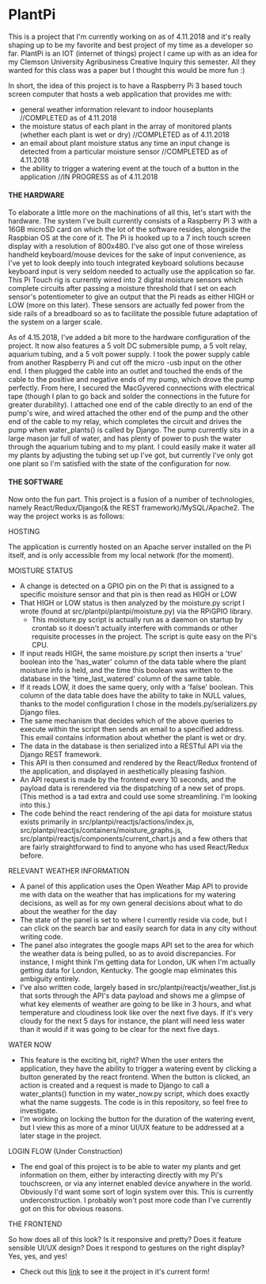 # PlantPi
<p>This is a project that I'm currently working on as of 4.11.2018 and it's really shaping up to be my favorite and best project of my time
as a developer so far. PlantPi is an IOT (internet of things) project I came up with as an idea for my Clemson University Agribusiness
Creative Inquiry this semester. All they wanted for this class was a paper but I thought this would be more fun :)</p>

<p>In short, the idea of this project is to have a Raspberry Pi 3 based touch screen computer that hosts a web application that provides me
with:</p>

  * general weather information relevant to indoor houseplants //COMPLETED as of 4.11.2018
  * the moisture status of each plant in the array of monitored plants (whether each plant is wet or dry) //COMPLETED as of 4.11.2018
  * an email about plant moisture status any time an input change is detected from a particular moisture sensor //COMPLETED as of 4.11.2018
  * the ability to trigger a watering event at the touch of a button in the application //IN PROGRESS as of 4.11.2018
  
<h4>THE HARDWARE</h4>

<p>To elaborate a little more on the machinations of all this, let's start with the hardware. The system I've built currently consists of a
Raspberry Pi 3 with a 16GB microSD card on which the lot of the software resides, alongside the Raspbian OS at the core of it. The Pi is 
hooked up to a 7 inch touch screen display with a resolution of 800x480. I've also got one of those wireless handheld keyboard/mouse 
devices for the sake of input convenience, as I've yet to look deeply into touch integrated keyboard solutions because keyboard input 
is very seldom needed to actually use the application so far. This Pi Touch rig is currently wired into 2 digital moisture sensors which
complete circuits after passing a moisture threshold that I set on each sensor's potentiometer to give an output that the Pi reads as
either HIGH or LOW (more on this later). These sensors are actually fed power from the side rails of a breadboard so as to facilitate the
possible future adaptation of the system on a larger scale.</p>

<p>As of 4.15.2018, I've added a bit more to the hardware configuration of the project. It now also features a 5 volt DC submersible pump,
  a 5 volt relay, aquarium tubing, and a 5 volt power supply. I took the power supply cable from another Raspberry Pi and cut off the micro
  -usb input on the other end. I then plugged the cable into an outlet and touched the ends of the cable to the positive and negative ends of
  my pump, which drove the pump perfectly. From here, I secured the MacGyvered connections with electrical tape (though I plan to go back and
  solder the connections in the future for greater durability). I attached one end of the cable directly to an end of the pump's wire, and wired
  attached the other end of the pump and the other end of the cable to my relay, which completes the circuit and drives the pump when water_plants()
  is called by Django. The pump currently sits in a large mason jar full of water, and has plenty of power to push the water through the aquarium
  tubing and to my plant. I could easily make it water all my plants by adjusting the tubing set up I've got, but currently I've only got one plant 
  so I'm satisfied with the state of the configuration for now.

<h4>THE SOFTWARE</h4>

<p>Now onto the fun part. This project is a fusion of a number of technologies, namely React/Redux/Django(& the REST framework)/MySQL/Apache2.
The way the project works is as follows:</p>

  HOSTING

  The application is currently hosted on an Apache server installed on the Pi itself, and is only accessible from my local network (for the moment).
  
  MOISTURE STATUS

  * A change is detected on a GPIO pin on the Pi that is assigned to a specific moisture sensor and that pin is then read as HIGH or LOW
  * That HIGH or LOW status is then analyzed by the moisture.py script I wrote (found at src/plantpi/plantpi/moisture.py) via the RPiGPIO
    library. 
      * This moisture.py script is actually run as a daemon on startup by crontab so it doesn't actually interfere with commands or other
       requisite processes in the project. The script is quite easy on the Pi's CPU.
  * If input reads HIGH, the same moisture.py script then inserts a 'true' boolean into the 'has_water' column of the data table where the
   plant moisture info is held, and the time this boolean was written to the database in the 'time_last_watered' column of the same table.
  * If it reads LOW, it does the same query, only with a 'false' boolean. This column of the data table does have the ability to take in
   NULL values, thanks to the model configuration I chose in the models.py/serializers.py Django files.
  * The same mechanism that decides which of the above queries to execute within the script then sends an email to a specified address.
   This email contains information about whether the plant is wet or dry.
  * The data in the database is then serialized into a RESTful API via the Django REST framework.
  * This API is then consumed and rendered by the React/Redux frontend of the application, and displayed in aesthetically pleasing fashion.
  * An API request is made by the frontend every 10 seconds, and the payload data is rerendered via the dispatching of a new set of props.
    (This method is a tad extra and could use some streamlining. I'm looking into this.)
  * The code behind the react rendering of the api data for moisture status exists primarily in src/plantpi/reactjs/actions/index.js,
    src/plantpi/reactjs/containers/moisture_graphs.js, src/plantpi/reactjs/components/current_chart.js and a few others that are fairly
    straightforward to find to anyone who has used React/Redux before.

 RELEVANT WEATHER INFORMATION

 * A panel of this application uses the Open Weather Map API to provide me with data on the weather that has implications for my watering
 decisions, as well as for my own general decisions about what to do about the weather for the day
 * The state of the panel is set to where I currently reside via code, but I can click on the search bar and easily search for data in any
 city without writing code.
 * The panel also integrates the google maps API set to the area for which the weather data is being pulled, so as to avoid discrepancies.
For instance, I might think I'm getting data for London, UK when I'm actually getting data for London, Kentucky. The google map eliminates
this ambiguity entirely.
* I've also written code, largely based in src/plantpi/reactjs/weather_list.js that sorts through the API's data payload and shows me a glimpse
of what key elements of weather are going to be like in 3 hours, and what temperature and cloudiness look like over the next five days. If it's
very cloudy for the next 5 days for instance, the plant will need less water than it would if it was going to be clear for the next five days.


WATER NOW 

* This feature is the exciting bit, right? When the user enters the application, they have the ability to trigger a watering event by clicking
a button generated by the react frontend. When the button is clicked, an action is created and a request is made to Django to call a water_plants()
function in my water_now.py script, which does exactly what the name suggests. The code is in this repository, so feel free to investigate.
* I'm working on locking the button for the duration of the watering event, but I view this as more of a minor UI/UX feature to be addressed at a
later stage in the project.


LOGIN FLOW (Under Construction)

* The end goal of this project is to be able to water my plants and get information on them, either by interacting directly with my Pi's touchscreen, or
via any internet enabled device anywhere in the world. Obviously I'd want some sort of login system over this. This is currently underconstruction. 
I probably won't post more code than I've currently got on this for obvious reasons.


THE FRONTEND 

So how does all of this look? Is it responsive and pretty? Does it feature sensible UI/UX design? Does it respond to gestures on the right display?
Yes, yes, and yes!

* Check out this <a href='https://youtu.be/OzmuEuTMDkc'>link</a> to see it the project in it's current form!
